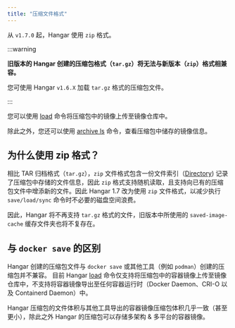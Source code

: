 ```yaml
---
title: "压缩文件格式"
---
```


从 `v1.7.0` 起，Hangar 使用 `zip` 格式。

:::warning

**旧版本的 Hangar 创建的压缩包格式（`tar.gz`）将无法与新版本（`zip`）格式相兼容。**

您可使用 Hangar `v1.6.X` 加载 `tar.gz` 格式的压缩包文件。

:::

您可以使用 [load](../load/load) 命令将压缩包中的镜像上传至镜像仓库中。

除此之外，您还可以使用 [archive ls](../advanced-usage/archive-ls) 命令，查看压缩包中储存的镜像信息。

## 为什么使用 zip 格式？

相比 TAR 归档格式（`tar.gz`），`zip` 文件格式包含一份文件索引（[Directory](https://en.wikipedia.org/wiki/ZIP_(file_format)#Structure)) 记录了压缩包中存储的文件信息，因此 `zip` 格式支持随机读取，且支持向已有的压缩包文件中增添新的文件。因此 Hangar 1.7 改为使用 `zip` 文件格式，以减少执行 `save/load/sync` 命令时不必要的磁盘空间浪费。

因此，Hangar 将不再支持 `tar.gz` 格式的文件，旧版本中所使用的 `saved-image-cache` 缓存文件夹也将不复存在。

## 与 `docker save` 的区别

Hangar 创建的压缩包文件与 `docker save` 或其他工具（例如 `podman`）创建的压缩包并不兼容。
目前 Hangar [load](../load/load) 命令仅支持将压缩包中的容器镜像上传至镜像仓库中，不支持将容器镜像导出至任何容器运行时（Docker Daemon、CRI-O 以及 Containerd Daemon）中。

Hangar 压缩包的文件体积与其他工具导出的容器镜像压缩包体积几乎一致（甚至更小），除此之外 Hangar 的压缩包可以存储多架构 & 多平台的容器镜像。
